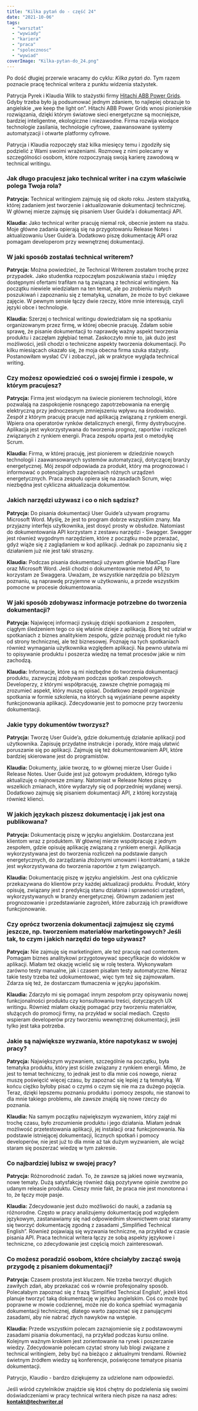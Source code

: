 ```yaml
---
title: "Kilka pytań do - część 24"
date: "2021-10-06"
tags:
  - "warsztat"
  - "wywiady"
  - "kariera"
  - "praca"
  - "spolecznosc"
  - "wywiad"
coverImage: "Kilka-pytan-do_24.png"
---
```


Po dość długiej przerwie wracamy do cyklu: _Kilka pytań do_. Tym razem poznacie
pracę technical writera z punktu widzenia stażystek.

Patrycja Pyrek i Klaudia Wilk to stażystki firmy
[Hitachi ABB Power Grids](https://www.hitachiabb-powergrids.com/pl/pl). Gdyby
trzeba było ją podsumować jednym zdaniem, to najlepiej obrazuje to angielskie
„we keep the light on”. Hitachi ABB Power Grids wnosi pionierskie rozwiązania,
dzięki którym światowe sieci energetyczne są mocniejsze, bardziej inteligentne,
ekologiczne i niezawodne. Firma rozwija wiodące technologie zasilania,
technologie cyfrowe, zaawansowane systemy automatyzacji i otwarte platformy
cyfrowe.

Patrycja i Klaudia rozpoczęły staż kilka miesięcy temu i zgodziły się podzielić
z Wami swoimi wrażeniami. Rozmowę z nimi polecamy w szczególności osobom, które
rozpoczynają swoją karierę zawodową w technical writingu.

### Jak długo pracujesz jako technical writer i na czym właściwie polega Twoja rola?

**Patrycja:** Technical writingiem zajmuję się od około roku. Jestem stażystką,
której zadaniem jest tworzenie i aktualizowanie dokumentacji technicznej. W
głównej mierze zajmuję się pisaniem User Guide’a i dokumentacji API.

**Klaudia:** Jako technical writer pracuję niemal rok, obecnie jestem na stażu.
Moje główne zadania opierają się na przygotowaniu Release Notes i aktualizowaniu
User Guide’a. Dodatkowo piszę dokumentację API oraz pomagam developerom przy
wewnętrznej dokumentacji.

### W jaki sposób zostałaś technical writerem?

**Patrycja:** Można powiedzieć, że Technical Writerem zostałam trochę przez
przypadek. Jako studentka rozpoczęłam poszukiwania stażu i między dostępnymi
ofertami trafiłam na tą związaną z technical writingiem. Na początku niewiele
wiedziałam na ten temat, ale po zrobieniu małych poszukiwań i zapoznaniu się z
tematyką, uznałam, że może to być ciekawe zajęcie. W pewnym sensie łączy dwie
rzeczy, które mnie interesują, czyli języki obce i technologie.

**Klaudia:** Szerzej o technical writingu dowiedziałam się na spotkaniu
organizowanym przez firmę, w której obecnie pracuję. Zdałam sobie sprawę, że
pisanie dokumentacji to naprawdę ważny aspekt tworzenia produktu i zaczęłam
zgłębiać temat. Zaskoczyło mnie to, jak dużo jest możliwości, jeśli chodzi o
techniczne aspekty tworzenia dokumentacji. Po kilku miesiącach okazało się, że
moja obecna firma szuka stażysty. Postanowiłam wysłać CV i zobaczyć, jak w
praktyce wygląda technical writing.

### Czy możesz opowiedzieć coś o swojej firmie i zespole, w którym pracujesz?

**Patrycja:** Firma jest wiodącym na świecie pionierem technologii, które
pozwalają na zaspokojenie rosnącego zapotrzebowania na energię elektryczną przy
jednoczesnym zmniejszeniu wpływu na środowisko. Zespół z którym pracuję pracuje
nad aplikacją związaną z rynkiem energii. Wpiera ona operatorów rynków
detalicznych energii, firmy dystrybucyjne. Aplikacja jest wykorzystywana do
tworzenia prognoz, raportów i rozliczeń związanych z rynkiem energii. Praca
zespołu oparta jest o metodykę Scrum.

**Klaudia:** Firma, w której pracuję, jest pionierem w dziedzinie nowych
technologii i zaawansowanych systemów automatyzacji, dotyczącej branży
energetycznej. Mój zespół odpowiada za produkt, który ma prognozować i
informować o potencjalnych zagrożeniach różnych urządzeń energetycznych. Praca
zespołu opiera się na zasadach Scrum, więc niezbędna jest cykliczna aktualizacja
dokumentów.

### Jakich narzędzi używasz i co o nich sądzisz?

**Patrycja:** Do pisania dokumentacji User Guide’a używam programu Microsoft
Word. Myślę, że jest to program dobrze wszystkim znany. Ma przyjazny interfejs
użytkownika, jest dosyć prosty w obsłudze. Natomiast do dokumentowania API
korzystam z zestawu narzędzi - Swagger. Swagger jest również wygodnym
narzędziem, które z początku może przerażać, gdyż wiąże się z zaglądaniem w kod
aplikacji. Jednak po zapoznaniu się z działaniem już nie jest taki straszny.

**Klaudia:** Podczas pisania dokumentacji używam głównie MadCap Flare oraz
Microsoft Word. Jeśli chodzi o dokumentowanie metod API, to korzystam ze
Swaggera. Uważam, że wszystkie narzędzia po bliższym poznaniu, są naprawdę
przyjemne w użytkowaniu, a przede wszystkim pomocne w procesie dokumentowania.

### W jaki sposób zdobywasz informacje potrzebne do tworzenia dokumentacji?

**Patrycja:** Najwięcej informacji zyskuję dzięki spotkaniom z zespołem, ciągłym
śledzeniem tego co się właśnie dzieje z aplikacją. Biorę też udział w
spotkaniach z biznes analitykiem zespołu, gdzie poznaję produkt nie tylko od
strony technicznej, ale też biznesowej. Poznaję na tych spotkaniach również
wymagania użytkownika względem aplikacji. Na pewno ułatwia mi to opisywanie
produktu i poszerza wiedzę na temat procesów jakie w nim zachodzą.

**Klaudia:** Informacje, które są mi niezbędne do tworzenia dokumentacji
produktu, zazwyczaj zdobywam podczas spotkań zespołowych. Developerzy, z którymi
współpracuję, zawsze chętnie pomagają mi zrozumieć aspekt, który muszę opisać.
Dodatkowo zespół organizuje spotkania w formie szkolenia, na których są
wyjaśniane pewne aspekty funkcjonowania aplikacji. Zdecydowanie jest to pomocne
przy tworzeniu dokumentacji.

### Jakie typy dokumentów tworzysz?

**Patrycja:** Tworzę User Guide’a, gdzie dokumentuję działanie aplikacji pod
użytkownika. Zapisuję przydatne instrukcje i porady, które mają ułatwić
poruszanie się po aplikacji. Zajmuję się też dokumentowaniem API, które bardziej
skierowane jest do programistów.

**Klaudia:** Dokumenty, jakie tworzę, to w głównej mierze User Guide i Release
Notes. User Guide jest już gotowym produktem, którego tylko aktualizuję o
najnowsze zmiany. Natomiast w Release Notes piszę o wszelkich zmianach, które
wydarzyły się od poprzedniej wydanej wersji. Dodatkowo zajmuję się pisaniem
dokumentacji API, z której korzystają również klienci.

### W jakich językach piszesz dokumentację i jak jest ona publikowana?

**Patrycja:** Dokumentację piszę w języku angielskim. Dostarczana jest klientom
wraz z produktem. W głównej mierze współpracuję z jednym zespołem, gdzie opisuję
aplikację związaną z rynkiem energii. Aplikacja wykorzystywana jest do tworzenia
rozliczeń na podstawie danych energetycznych, do zarządzania złożonymi umowami i
kontraktami, a także jest wykorzystywana do tworzenia raportów z tym związanych.

**Klaudia:** Dokumentację piszę w języku angielskim. Jest ona cyklicznie
przekazywana do klientów przy każdej aktualizacji produktu. Produkt, który
opisuję, związany jest z predykcją stanu działania i sprawności urządzeń,
wykorzystywanych w branży energetycznej. Głównym zadaniem jest prognozowanie i
przedstawianie zagrożeń, które zaburzają ich prawidłowe funkcjonowanie.

### Czy oprócz tworzenia dokumentacji zajmujesz się czymś jeszcze, np. tworzeniem materiałów marketingowych? Jeśli tak, to czym i jakich narzędzi do tego używasz?

**Patrycja:** Nie zajmuję się marketingiem, ale też pracuję nad contentem.
Pomagam biznes analitykowi przygotowywać specyfikacje do widoków w aplikacji.
Miałam też okazję wcielić się w rolę testera. Wykonywałam zarówno testy
manualne, jak i czasem pisałam testy automatyczne. Nieraz takie testy trzeba też
udokumentować, więc tym też się zajmowałam. Zdarza się też, że dostarczam
tłumaczenia w języku japońskim.

**Klaudia:** Zdarzyło mi się pomagać innym zespołom przy opisywaniu nowej
funkcjonalności produktu czy konsultowaniu treści, dotyczących UX writingu.
Również miałam okazję pomagać przy tworzeniu materiałów, służących do promocji
firmy, na przykład w social mediach. Często wspieram developerów przy tworzeniu
wewnętrznej dokumentacji, jeśli tylko jest taka potrzeba.

### Jakie są największe wyzwania, które napotykasz w swojej pracy?

**Patrycja:** Największym wyzwaniem, szczególnie na początku, była tematyka
produktu, który jest ściśle związany z rynkiem energii. Mimo, że jest to temat
techniczny, to jednak jest to dla mnie coś nowego, nieraz muszę poświęcić więcej
czasu, by zapoznać się lepiej z tą tematyką. W końcu ciężko byłoby pisać o czymś
o czym się nie ma za dużego pojęcia. Teraz, dzięki lepszemu poznaniu produktu i
pomocy zespołu, nie stanowi to dla mnie takiego problemu, ale zawsze znajdą się
nowe rzeczy do poznania.

**Klaudia:** Na samym początku największym wyzwaniem, który zajął mi trochę
czasu, było zrozumienie produktu i jego działania. Miałam jednak możliwość
przetestowania aplikacji, jej instalacji oraz funkcjonowania. Na podstawie
istniejącej dokumentacji, licznych spotkań i pomocy developerów, nie jest już to
dla mnie aż tak dużym wyzwaniem, ale wciąż staram się poszerzać wiedzę w tym
zakresie.

### Co najbardziej lubisz w swojej pracy?

**Patrycja:** Różnorodność zadań. To, że zawsze są jakieś nowe wyzwania, nowe
tematy. Dużą satysfakcję również dają pozytywne opinie zwrotne po udanym
releasie produktu. Cieszy mnie fakt, że praca nie jest monotonna i to, że łączy
moje pasje.

**Klaudia:** Zdecydowanie jest dużo możliwości do nauki, a zadania są
różnorodne. Często w pracy analizujemy dokumentację pod względem językowym,
zastanawiamy się nad odpowiednim słownictwem oraz staramy się tworzyć
dokumentację zgodną z zasadami „Simplified Technical English”. Również pojawiają
się wyzwania techniczne, na przykład w czasie pisania API. Praca technical
writera łączy ze sobą aspekty językowe i techniczne, co zdecydowanie jest
częścią moich zainteresowań.

### Co możesz poradzić osobom, które chciałyby zacząć swoją przygodę z pisaniem dokumentacji?

**Patrycja:** Czasem prostota jest kluczem. Nie trzeba tworzyć długich zawiłych
zdań, aby przekazać coś w równie profesjonalny sposób. Polecałabym zapoznać się
z frazą ‘Simplified Technical English’, jeżeli ktoś planuje tworzyć taką
dokumentację w języku angielskim. Coś co może być poprawne w mowie codziennej,
może nie do końca spełniać wymagania dokumentacji technicznej, dlatego warto
zapoznać się z panującymi zasadami, aby nie nabrać złych nawyków na wstępie.

**Klaudia:** Przede wszystkim polecam zaznajomienie się z podstawowymi zasadami
pisania dokumentacji, na przykład podczas kursu online. Kolejnym ważnym krokiem
jest zorientowanie na rynek i poszerzanie wiedzy. Zdecydowanie polecam czytać
strony lub blogi związane z technical writingiem, żeby być na bieżąco z
aktualnymi trendami. Również świetnym źródłem wiedzy są konferencje, poświęcone
tematyce pisania dokumentacji.

Patrycjo, Klaudio - bardzo dziękujemy za udzielone nam odpowiedzi.

Jeśli wśród czytelników znajdzie się ktoś chętny do podzielenia się swoimi
doświadczeniami w pracy technical writera niech pisze na nasz adres:
[**kontakt@techwriter.pl**](mailto:kontakt@techwriter.pl)
